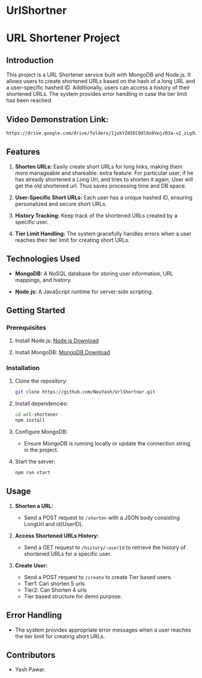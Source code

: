 # UrlShortner
# URL Shortener Project

## Introduction

This project is a URL Shortener service built with MongoDB and Node.js. It allows users to create shortened URLs based on the hash of a long URL and a user-specific hashed ID. Additionally, users can access a history of their shortened URLs. The system provides error handling in case the tier limit has been reached.

## Video Demonstration Link:

   ```bash
   https://drive.google.com/drive/folders/1jokYZ85EC0dlOo8Vwjz03a-v2_zLg92R
   ```

## Features

1. **Shorten URLs:** Easily create short URLs for long links, making them more manageable and shareable.
   extra feature: For particular user, if he has already shortened a Long Url, and tries to shorten it again, User will get the old shortened url. Thus saves processing time and DB space.

3. **User-Specific Short URLs:** Each user has a unique hashed ID, ensuring personalized and secure short URLs.

4. **History Tracking:** Keep track of the shortened URLs created by a specific user.

5. **Tier Limit Handling:** The system gracefully handles errors when a user reaches their tier limit for creating short URLs.

## Technologies Used

- **MongoDB:** A NoSQL database for storing user information, URL mappings, and history.

- **Node.js:** A JavaScript runtime for server-side scripting.

## Getting Started

### Prerequisites

1. Install Node.js: [Node.js Download](https://nodejs.org/)

2. Install MongoDB: [MongoDB Download](https://www.mongodb.com/try/download/community)

### Installation

1. Clone the repository:

   ```bash
   git clone https://github.com/NeuYash/UrlShortner.git
   ```

2. Install dependencies:

   ```bash
   cd url-shortener
   npm install
   ```

3. Configure MongoDB:

   - Ensure MongoDB is running locally or update the connection string in the project.

4. Start the server:

   ```bash
   npm run start
   ```

## Usage

1. **Shorten a URL:**

   - Send a POST request to `/shorten` with a JSON body consisting LongUrl and id(UserID).

2. **Access Shortened URLs History:**

   - Send a GET request to `/history/:userId` to retrieve the history of shortened URLs for a specific user.

3. **Create User:**

   - Send a POST request to `/create` to create Tier based users.
   - Tier1: Can shorten 5 urls
   - Tier2: Can Shorten 4 urls
   - Tier based structure for demo purpose.

## Error Handling

- The system provides appropriate error messages when a user reaches the tier limit for creating short URLs.

## Contributors

- Yash Pawar.
